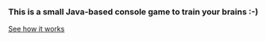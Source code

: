 
### This is a small Java-based console game to train your brains :-)

<a href="https://asciinema.org/a/4Fp8y98dYL3jBPRAZkb5hl9Yc">See how it works</a>